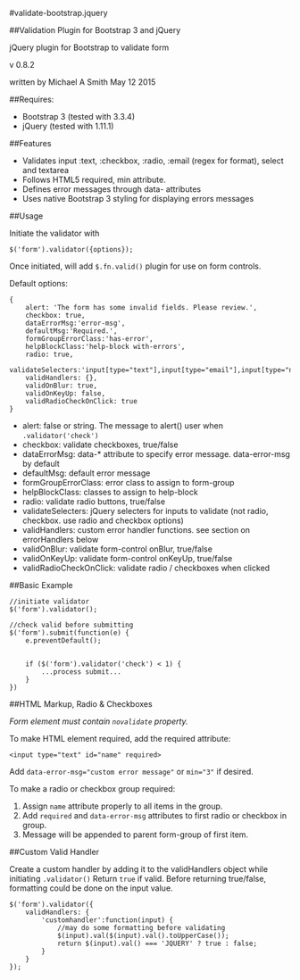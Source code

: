 #validate-bootstrap.jquery

##Validation Plugin for Bootstrap 3 and jQuery

jQuery plugin for Bootstrap to validate form

v 0.8.2

written by Michael A Smith
May 12 2015

##Requires:
* Bootstrap 3 (tested with 3.3.4)
* jQuery (tested with 1.11.1)

##Features
* Validates input :text, :checkbox, :radio, :email (regex for format), select and textarea
* Follows HTML5 required, min attribute.
* Defines error messages through data- attributes
* Uses native Bootstrap 3 styling for displaying errors messages

##Usage

Initiate the validator with
```
$('form').validator({options});
```
Once initiated, will add `$.fn.valid()` plugin for use on form controls.

Default options:
```
{
    alert: 'The form has some invalid fields. Please review.',
    checkbox: true,
    dataErrorMsg:'error-msg',
    defaultMsg:'Required.',
    formGroupErrorClass:'has-error',
    helpBlockClass:'help-block with-errors',
    radio: true,
    validateSelecters:'input[type="text"],input[type="email"],input[type="number"],select,textarea',
    validHandlers: {},
    validOnBlur: true,
    validOnKeyUp: false,
    validRadioCheckOnClick: true
}
```

* alert: false or string. The message to alert() user when `.validator('check')`
* checkbox: validate checkboxes, true/false
* dataErrorMsg: data-* attribute to specify error message. data-error-msg by default
* defaultMsg: default error message
* formGroupErrorClass: error class to assign to form-group
* helpBlockClass: classes to assign to help-block
* radio: validate radio buttons, true/false
* validateSelecters: jQuery selecters for inputs to validate (not radio, checkbox. use radio and checkbox options)
* validHandlers: custom error handler functions. see section on errorHandlers below
* validOnBlur: validate form-control onBlur, true/false
* validOnKeyUp: validate form-control onKeyUp, true/false
* validRadioCheckOnClick: validate radio / checkboxes when clicked

##Basic Example

```
//initiate validator
$('form').validator();

//check valid before submitting
$('form').submit(function(e) {
    e.preventDefault();


    if ($('form').validator('check') < 1) {
        ...process submit...
    }
})
```

##HTML Markup, Radio & Checkboxes

*Form element must contain `novalidate` property.*

To make HTML element required, add the required attribute:
```
<input type="text" id="name" required>
```
Add `data-error-msg="custom error message"` or `min="3"` if desired.

To make a radio or checkbox group required:

1. Assign `name` attribute properly to all items in the group.
2. Add `required` and `data-error-msg` attributes to first radio or checkbox in group.
3. Message will be appended to parent form-group of first item.

##Custom Valid Handler

Create a custom handler by adding it to the validHandlers object while initiating
`.validator()` Return `true` if valid. Before returning true/false, formatting
could be done on the input value.

```
$('form').validator({
    validHandlers: {
        'customhandler':function(input) {
            //may do some formatting before validating
            $(input).val($(input).val().toUpperCase());
            return $(input).val() === 'JQUERY' ? true : false;
        }
    }
});
```
